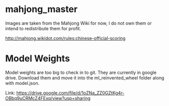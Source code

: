 # mahjong_master


Images are taken from the Mahjong Wiki for now, I do not own them or intend to redistribute them for profit. 

http://mahjong.wikidot.com/rules:chinese-official-scoring



# Model Weights

Model weights are too big to check in to git. They are currently in google drive. Download them and move it into the ml_reinvented_wheel folder along with model.json.

Link: https://drive.google.com/file/d/1oZNa_ZZ0GZtKg4r-OBbq9uCRMcZ4FExq/view?usp=sharing
